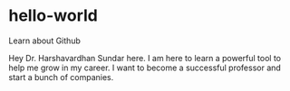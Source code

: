 # hello-world
Learn about Github

Hey Dr. Harshavardhan Sundar here. 
I am here to learn a powerful tool to help me grow in my career.
I want to become a successful professor and start a bunch of companies. 
